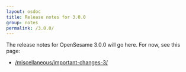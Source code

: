 ```yaml
---
layout: osdoc
title: Release notes for 3.0.0
group: notes
permalink: /3.0.0/
---
```


The release notes for OpenSesame 3.0.0 will go here. For now, see this page:

- [/miscellaneous/important-changes-3/](/miscellaneous/important-changes-3/)
